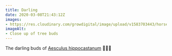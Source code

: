 ```yaml
---
title: Darling
date: 2020-03-08T21:43:12Z
images:
- https://res.cloudinary.com/growdigital/image/upload/v1583703443/horse-chestnut-15837033917663.jpg
imageAlt:
- Close up of tree buds
---
```


The darling buds of [Aesculus hippocastanum](https://pfaf.org/user/plant.aspx?LatinName=Aesculus+hippocastanum) 🙂🌳💚
